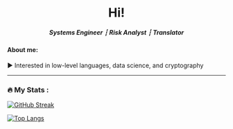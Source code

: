 

<div align="center">

  <center><h1>Hi! </h1></center>
</div>

<div align="center">
  <center><h5>Systems Engineer ┆ Risk Analyst ┆ Translator </h5></center>
</div>

#### About me:
▶ Interested in low-level languages, data science, and cryptography  <br>

---

### :fire: My Stats :

[![GitHub Streak](https://github-readme-streak-stats.herokuapp.com/?user=lrobin42&theme=dark&background=000000)](https://git.io/streak-stats)

[![Top Langs](https://github-readme-stats.vercel.app/api/top-langs/?username=lrobin42&layout=compact&theme=vision-friendly-dark)](https://github.com/anuraghazra/github-readme-stats)

          
          

          
          

          
